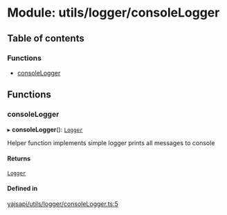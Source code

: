 # Module: utils/logger/consoleLogger

## Table of contents

### Functions

- [consoleLogger](utils_logger_consoleLogger.md#consolelogger)

## Functions

### consoleLogger

▸ **consoleLogger**(): [`Logger`](../interfaces/utils_logger_logger.Logger.md)

Helper function implements simple logger prints all messages to console

#### Returns

[`Logger`](../interfaces/utils_logger_logger.Logger.md)

#### Defined in

[yajsapi/utils/logger/consoleLogger.ts:5](https://github.com/golemfactory/yajsapi/blob/d7422f1/yajsapi/utils/logger/consoleLogger.ts#L5)
